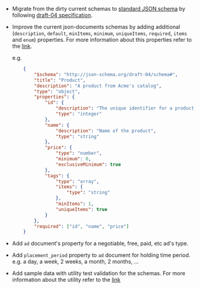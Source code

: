 *   Migrate from the dirty current schemas to [standard JSON schema](http://json-schema.org) 
    by following [draft-04 specification](http://json-schema.org/draft-04/schema).

*   Improve the current json-documents schemas by adding additional 
    (`description`, `default`, `minItems`, `minimum`, `uniqueItems`, `required`, `items` and `enum`) properties.
    For more information about this properties refer to the [link](http://json-schema.org/documentation.html). 

    e.g.
    ```json
        {
            "$schema": "http://json-schema.org/draft-04/schema#",
            "title": "Product",
            "description": "A product from Acme's catalog",
            "type": "object",
            "properties": {
                "id": {
                    "description": "The unique identifier for a product",
                    "type": "integer"
                },
                "name": {
                    "description": "Name of the product",
                    "type": "string"
                },
                "price": {
                    "type": "number",
                    "minimum": 0,
                    "exclusiveMinimum": true
                },
                "tags": {
                    "type": "array",
                    "items": {
                        "type": "string"
                    },
                    "minItems": 1,
                    "uniqueItems": true
                }
            },
            "required": ["id", "name", "price"]
        }
    ```

*   Add `ad` document's property for a negotiable, free, paid, etc ad's type.

*   Add `placement_period` property to `ad` document for holding time period.
    e.g. a day, a week, 2 weeks, a month, 2 months, ...

*   Add sample data with utility test validation for the schemas.
    For more information about the utility refer to the [link](http://json-schema.org/implementations.html)